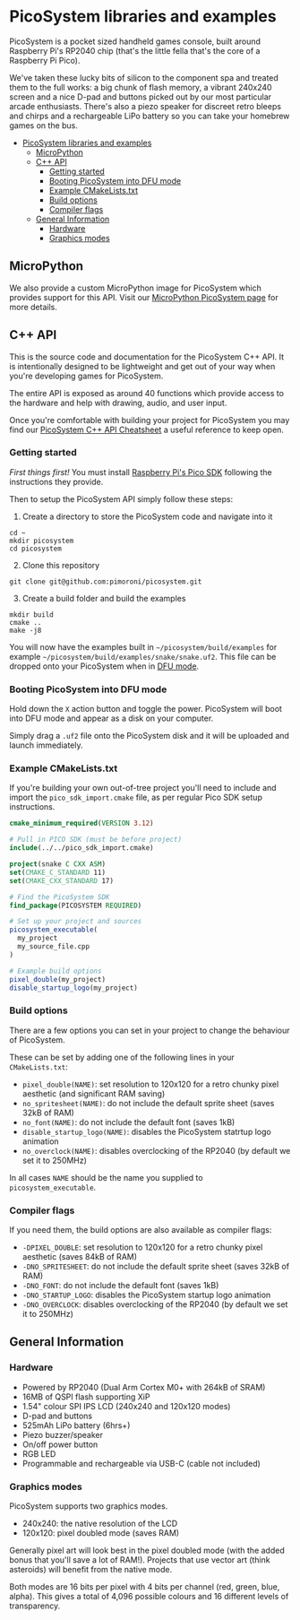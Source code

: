 # PicoSystem libraries and examples

PicoSystem is a pocket sized handheld games console, built around Raspberry Pi's
RP2040 chip (that's the little fella that's the core of a Raspberry Pi Pico).

We've taken these lucky bits of silicon to the component spa and treated them to
the full works: a big chunk of flash memory, a vibrant 240x240 screen and a nice
D-pad and buttons picked out by our most particular arcade enthusiasts. There's
also a piezo speaker for discreet retro bleeps and chirps and a rechargeable
LiPo battery so you can take your homebrew games on the bus.

- [PicoSystem libraries and examples](#picosystem-libraries-and-examples)
  - [MicroPython](#micropython)
  - [C++ API](#c-api)
    - [Getting started](#getting-started)
    - [Booting PicoSystem into DFU mode](#booting-picosystem-into-dfu-mode)
    - [Example CMakeLists.txt](#example-cmakeliststxt)
    - [Build options](#build-options)
    - [Compiler flags](#compiler-flags)
  - [General Information](#general-information)
    - [Hardware](#hardware)
    - [Graphics modes](#graphics-modes)

## MicroPython

We also provide a custom MicroPython image for PicoSystem which
provides support for this API. Visit our [MicroPython PicoSystem page](#)
for more details.

## C++ API

This is the source code and documentation for the PicoSystem C++ API. It is
intentionally designed to be lightweight and get out of your way when you're
developing games for PicoSystem.

The entire API is exposed as around 40 functions which provide access to the
hardware and help with drawing, audio, and user input.

Once you're comfortable with building your project for PicoSystem you may find
our [PicoSystem C++ API Cheatsheet](https://learn.pimoroni.com/article/picosystem-api-cheatsheet) a useful reference to keep open.

### Getting started

*First things first!* You must install
[Raspberry Pi's Pico SDK](https://github.com/raspberrypi/pico-sdk) following the
instructions they provide.

Then to setup the PicoSystem API simply follow these steps:

1. Create a directory to store the PicoSystem code and navigate into it
```
cd ~
mkdir picosystem
cd picosystem
```

2. Clone this repository
```
git clone git@github.com:pimoroni/picosystem.git
```

3. Create a build folder and build the examples
```
mkdir build
cmake ..
make -j8
```

You will now have the examples built in `~/picosystem/build/examples` for example
`~/picosystem/build/examples/snake/snake.uf2`. This file can be dropped onto your
PicoSystem when in [DFU mode](#booting-picosystem-into-dfu-mode).

### Booting PicoSystem into DFU mode

Hold down the `X` action button and toggle the power. PicoSystem will boot into
DFU mode and appear as a disk on your computer.

Simply drag a `.uf2` file onto the PicoSystem disk and it will be uploaded and
launch immediately.

### Example CMakeLists.txt

If you're building your own out-of-tree project you'll need to include and import the `pico_sdk_import.cmake` file,
as per regular Pico SDK setup instructions.

```cmake
cmake_minimum_required(VERSION 3.12)

# Pull in PICO SDK (must be before project)
include(../../pico_sdk_import.cmake)

project(snake C CXX ASM)
set(CMAKE_C_STANDARD 11)
set(CMAKE_CXX_STANDARD 17)

# Find the PicoSystem SDK
find_package(PICOSYSTEM REQUIRED)

# Set up your project and sources
picosystem_executable(
  my_project
  my_source_file.cpp
)

# Example build options
pixel_double(my_project)
disable_startup_logo(my_project)
```

### Build options

There are a few options you can set in your project to change the behaviour of PicoSystem.

These can be set by adding one of the following lines in your `CMakeLists.txt`:

- `pixel_double(NAME)`: set resolution  to 120x120 for a retro chunky pixel aesthetic (and significant RAM saving)
- `no_spritesheet(NAME)`: do not include the default sprite sheet (saves 32kB of RAM)
- `no_font(NAME)`: do not include the default font (saves 1kB)
- `disable_startup_logo(NAME)`: disables the PicoSystem statrtup logo animation
- `no_overclock(NAME)`: disables overclocking of the RP2040 (by default we set it to 250MHz)

In all cases `NAME` should be the name you supplied to `picosystem_executable`.

### Compiler flags

If you need them, the build options are also available as compiler flags:

- `-DPIXEL_DOUBLE`: set resolution to 120x120 for a retro chunky pixel aesthetic
(saves 84kB of RAM)
- `-DNO_SPRITESHEET`: do not include the default sprite sheet (saves 32kB of
RAM)
- `-DNO_FONT`: do not include the default font (saves 1kB)
- `-DNO_STARTUP_LOGO`: disables the PicoSystem startup logo animation
- `-DNO_OVERCLOCK`: disables overclocking of the RP2040 (by default we set it
to 250MHz)

## General Information

### Hardware

- Powered by RP2040 (Dual Arm Cortex M0+ with 264kB of SRAM)
- 16MB of QSPI flash supporting XiP
- 1.54" colour SPI IPS LCD (240x240 and 120x120 modes)
- D-pad and buttons
- 525mAh LiPo battery (6hrs+)
- Piezo buzzer/speaker
- On/off power button
- RGB LED
- Programmable and rechargeable via USB-C (cable not included)

### Graphics modes

PicoSystem supports two graphics modes.

- 240x240: the native resolution of the LCD
- 120x120: pixel doubled mode (saves RAM)

Generally pixel art will look best in the pixel doubled mode (with the added
bonus that you'll save a lot of RAM!). Projects that use vector art (think
asteroids) will benefit from the native mode.

Both modes are 16 bits per pixel with 4 bits per channel (red, green, blue,
alpha). This gives a total of 4,096 possible colours and 16 different levels of
transparency.